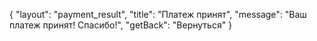 {
   "layout": "payment_result",
   "title": "Платеж принят",
   "message": "Ваш платеж принят! Спасибо!",
   "getBack": "Вернуться"
}
